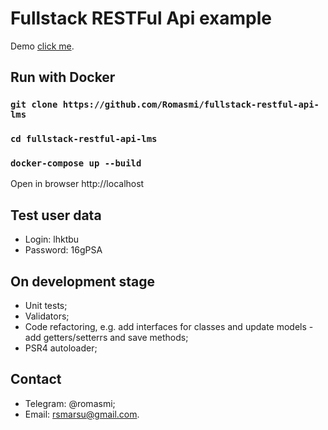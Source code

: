 # Fullstack RESTFul Api example

Demo [click me](http://62.113.110.97).

## Run with Docker

### `git clone https://github.com/Romasmi/fullstack-restful-api-lms`
### `cd fullstack-restful-api-lms`
### `docker-compose up --build`
Open in browser http://localhost

## Test user data
* Login: lhktbu
* Password: 16gPSA

## On development stage
* Unit tests;
* Validators;
* Code refactoring, e.g. add interfaces for classes and 
update models - add getters/setterrs and save methods;
* PSR4 autoloader;


## Contact
* Telegram: @romasmi;
* Email: rsmarsu@gmail.com.